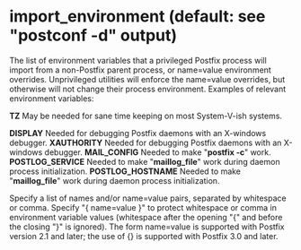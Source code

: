 # import_environment (default: see "postconf -d" output)
 The list of environment variables that a privileged Postfix
process will import from a non-Postfix parent process, or name=value
environment overrides. Unprivileged utilities will enforce the
name=value overrides, but otherwise will not change their process
environment. Examples of relevant environment variables: 



**TZ**
May be needed for sane time keeping on most System-V-ish systems.

**DISPLAY**
Needed for debugging Postfix daemons with an X-windows debugger. 
**XAUTHORITY**
Needed for debugging Postfix daemons with an X-windows debugger. 
**MAIL\_CONFIG**
Needed to make "**postfix -c**" work. 
**POSTLOG\_SERVICE**
Needed to make "**maillog\_file**" work during daemon
process initialization. 
**POSTLOG\_HOSTNAME**
Needed to make "**maillog\_file**" work during daemon
process initialization. 

 Specify a list of names and/or name=value pairs, separated by
whitespace or comma. Specify "{ name=value }" to protect whitespace
or comma in environment variable values (whitespace after the opening "{" and
before the closing "}"
is ignored). The form name=value is supported with Postfix version
2.1 and later; the use of {} is supported with Postfix 3.0 and
later. 


